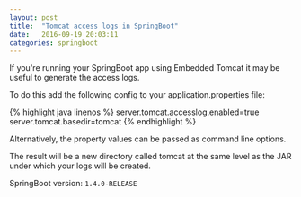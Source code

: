 ```yaml
---
layout: post
title:  "Tomcat access logs in SpringBoot"
date:   2016-09-19 20:03:11
categories: springboot
---
```


If you're running your SpringBoot app using Embedded Tomcat it may be useful to generate the access logs.

To do this add the following config to your application.properties file:

{% highlight java linenos %}
server.tomcat.accesslog.enabled=true
server.tomcat.basedir=tomcat
{% endhighlight %}

Alternatively, the property values can be passed as command line options.

The result will be a new directory called tomcat at the same level as the JAR under which your logs will be created.

SpringBoot version: `1.4.0-RELEASE`
